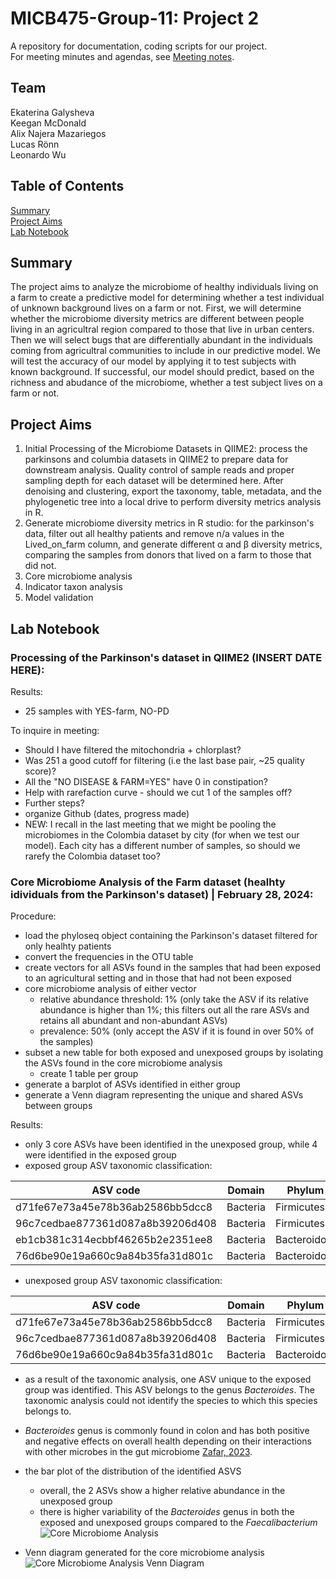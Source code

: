 # MICB475-Group-11: Project 2
A repository for documentation, coding scripts for our project.<br>
For meeting minutes and agendas, see [Meeting notes](https://github.com/lucasronny/MICB475-Group-11/tree/3647d9e5b9e84cc3018353200aefe5036ffafb39/notes).

## Team
Ekaterina Galysheva <br> Keegan McDonald <br> Alix Najera Mazariegos <br> Lucas Rönn <br> Leonardo Wu

## Table of Contents
[Summary](#summary) <br>
[Project Aims](#project-Aims)<br>
[Lab Notebook](#lab-Notebook)<br>

## Summary
The project aims to analyze the microbiome of healthy individuals living on a farm to create a predictive model for determining whether a test individual of unknown background lives on a farm or not. First, we will determine whether the microbiome diversity metrics are different between people living in an agricultral region compared to those that live in urban centers. Then we will select bugs that are differentially abundant in the individuals coming from agricultral communities to include in our predictive model. We will test the accuracy of our model by applying it to test subjects with known background. If successful, our model should predict, based on the richness and abudance of the microbiome, whether a test subject lives on a farm or not.

## Project Aims
1. Initial Processing of the Microbiome Datasets in QIIME2: process the parkinsons and columbia datasets in QIIME2 to prepare data for downstream analysis. Quality control of sample reads and proper sampling depth for each dataset will be determined here. After denoising and clustering, export the taxonomy, table, metadata, and the phylogenetic tree into a local drive to perform diversity metrics analysis in R.
2. Generate microbiome diversity metrics in R studio: for the parkinson's data, filter out all healthy patients and remove n/a values in the Lived_on_farm column, and generate different &alpha; and &beta; diversity metrics, comparing the samples from donors that lived on a farm to those that did not.
3. Core microbiome analysis
4. Indicator taxon analysis
5. Model validation

## Lab Notebook

### Processing of the Parkinson's dataset in QIIME2 (INSERT DATE HERE):

Results:
- 25 samples with YES-farm, NO-PD

To inquire in meeting: 
- Should I have filtered the mitochondria + chlorplast?
- Was 251 a good cutoff for filtering (i.e the last base pair, ~25 quality score)? 
- All the "NO DISEASE & FARM=YES" have 0 in constipation?
- Help with rarefaction curve - should we cut 1 of the samples off?
- Further steps?
- organize Github (dates, progress made)
- NEW: I recall in the last meeting that we might be pooling the microbiomes in the Colombia dataset by city (for when we test our model). Each city has a different number of samples, so should we rarefy the Colombia dataset too?

### Core Microbiome Analysis of the Farm dataset (healhty idividuals from the Parkinson's dataset) | February 28, 2024:

Procedure:
- load the phyloseq object containing the Parkinson's dataset filtered for only healhty patients
- convert the frequencies in the OTU table
- create vectors for all ASVs found in the samples that had been exposed to an agricultural setting and in those that had not been exposed
- core microbiome analysis of either vector
	- relative abundance threshold: 1% (only take the ASV if its relative abundance is higher than 1%; this filters out all the rare ASVs and retains all abundant and non-abundant ASVs)
	- prevalence: 50% (only accept the ASV if it is found in over 50% of the samples)
- subset a new table for both exposed and unexposed groups by isolating the ASVs found in the core microbiome analysis
	- create 1 table per group
- generate a barplot of ASVs identified in either group
- generate a Venn diagram representing the unique and shared ASVs between groups

Results:
- only 3 core ASVs have been identified in the unexposed group, while 4 were identified in the exposed group
- exposed group ASV taxonomic classification:

|ASV code                        |Domain  |Phylum      |Class      |Order          |Family           |Genus             |Species               |
|--------------------------------|--------|------------|-----------|---------------|-----------------|------------------|----------------------|
|d71fe67e73a45e78b36ab2586bb5dcc8|Bacteria|Firmicutes  |Clostridia |Oscillospirales|_Ruminococcaceae_|_Faecalibacterium_|_NA_                  |
|96c7cedbae877361d087a8b39206d408|Bacteria|Firmicutes  |Clostridia |Oscillospirales|_Ruminococcaceae_|_Faecalibacterium_|_NA_                  |
|eb1cb381c314ecbbf46265b2e2351ee8|Bacteria|Bacteroidota|Bacteroidia|Bacteroidales  |_Bacteroidaceae_ |_Bacteroides_     |_NA_                  |
|76d6be90e19a660c9a84b35fa31d801c|Bacteria|Bacteroidota|Bacteroidia|Bacteroidales  |_Bacteroidaceae_ |_Bacteroides_     |_Bacteroides_vulgatus_|

- unexposed group ASV taxonomic classification:

|ASV code                        |Domain  |Phylum      |Class      |Order          |Family           |Genus             |Species               |
|--------------------------------|--------|------------|-----------|---------------|-----------------|------------------|----------------------|
|d71fe67e73a45e78b36ab2586bb5dcc8|Bacteria|Firmicutes  |Clostridia |Oscillospirales|_Ruminococcaceae_|_Faecalibacterium_|_NA_                  |
|96c7cedbae877361d087a8b39206d408|Bacteria|Firmicutes  |Clostridia |Oscillospirales|_Ruminococcaceae_|_Faecalibacterium_|_NA_                  |
|76d6be90e19a660c9a84b35fa31d801c|Bacteria|Bacteroidota|Bacteroidia|Bacteroidales  |_Bacteroidaceae_ |_Bacteroides_     |_Bacteroides_vulgatus_|

- as a result of the taxonomic analysis, one ASV unique to the exposed group was identified. This ASV belongs to the genus _Bacteroides_. The taxonomic analysis could not identify the species to which this species belongs to.
- _Bacteroides_ genus is commonly found in colon and has both positive and negative effects on overall health depending on their interactions with other microbes in the gut microbiome [Zafar, 2023](https://www.ncbi.nlm.nih.gov/pmc/articles/PMC7872030/).

- the bar plot of the distribution of the identified ASVS
	- overall, the 2 ASVs show a higher relative abundance in the unexposed group
	- there is higher variability of the _Bacteroides_ genus in both the exposed and unexposed groups compared to the _Faecalibacterium_
<br>![Core Microbiome Analysis](https:/Code/R_stuff/parkinsons/core_ASVs_barplot(r.ab_0.01,prev_0.5).png)

- Venn diagram generated for the core microbiome analysis
<br>![Core Microbiome Analysis Venn Diagram](https:/Code/R_stuff/parkinsons/venn_core(r.ab_0.01,prev_0.5).png)


